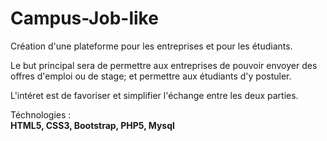 <h1>Campus-Job-like</h1>

<p>Création d'une plateforme pour les entreprises et pour les étudiants.</p>
<p>Le but principal sera de permettre aux entreprises de pouvoir envoyer des offres d'emploi ou de stage; et permettre aux étudiants d'y postuler.</p>

<p>L'intéret est de favoriser et simplifier l'échange entre les deux parties.</p>

Téchnologies :<br>
<strong>HTML5, CSS3, Bootstrap, PHP5, Mysql</strong>
